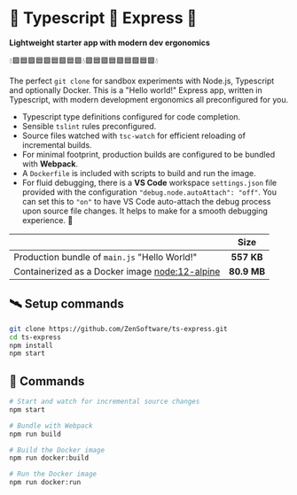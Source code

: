 # 💠 Typescript 💎 Express 💠

**Lightweight starter app with modern dev ergonomics**

💧🟪🟦🟪🟦🟪🟦🟪🟦🟪💧🟪🟦🟪🟦🟪🟦🟪🟦🟪💧

The perfect `git clone` for sandbox experiments with Node.js, Typescript and optionally Docker. This is a "Hello world!" Express app, written in Typescript, with modern development ergonomics all preconfigured for you.

- Typescript type definitions configured for code completion.
- Sensible `tslint` rules preconfigured.
- Source files watched with `tsc-watch` for efficient reloading of incremental builds.
- For minimal footprint, production builds are configured to be bundled with **Webpack**.
- A `Dockerfile` is included with scripts to build and run the image.
- For fluid debugging, there is a **VS Code** workspace `settings.json` file provided with the configuration `"debug.node.autoAttach": "off"`. You can set this to `"on"` to have VS Code auto-attach the debug process upon source file changes. It helps to make for a smooth debugging experience. 🍰

|                                                                                 |    Size     |
| ------------------------------------------------------------------------------- | :---------: |
| Production bundle of `main.js` "Hello World!"                                   | **557 KB**  |
| Containerized as a Docker image [node:12-alpine](https://hub.docker.com/_/node) | **80.9 MB** |

## 🛰 Setup commands

```bash
git clone https://github.com/ZenSoftware/ts-express.git
cd ts-express
npm install
npm start
```

## 🔋 Commands

```bash
# Start and watch for incremental source changes
npm start
```

```bash
# Bundle with Webpack
npm run build
```

```bash
# Build the Docker image
npm run docker:build
```

```bash
# Run the Docker image
npm run docker:run
```
